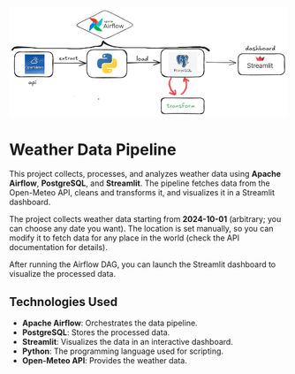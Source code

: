 ![Pipeline Diagram](images/data_flow.png)

# Weather Data Pipeline

This project collects, processes, and analyzes weather data using **Apache Airflow**, **PostgreSQL**, and **Streamlit**. The pipeline fetches data from the Open-Meteo API, cleans and transforms it, and visualizes it in a Streamlit dashboard.

The project collects weather data starting from **2024-10-01** (arbitrary; you can choose any date you want). The location is set manually, so you can modify it to fetch data for any place in the world (check the API documentation for details).

After running the Airflow DAG, you can launch the Streamlit dashboard to visualize the processed data.

## Technologies Used
- **Apache Airflow**: Orchestrates the data pipeline.
- **PostgreSQL**: Stores the processed data.
- **Streamlit**: Visualizes the data in an interactive dashboard.
- **Python**: The programming language used for scripting.
- **Open-Meteo API**: Provides the weather data. 


